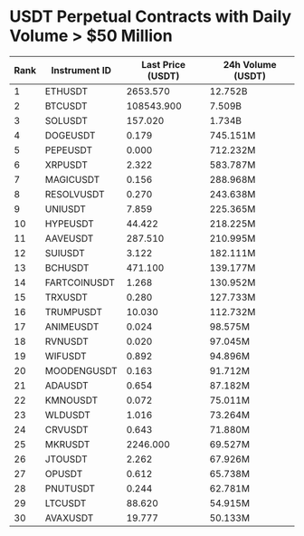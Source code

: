 # USDT Perpetual Contracts with Daily Volume > $50 Million

| Rank | Instrument ID | Last Price (USDT) | 24h Volume (USDT) |
|------|---------------|-------------------|-------------------|
| 1 | ETHUSDT | 2653.570 | 12.752B |
| 2 | BTCUSDT | 108543.900 | 7.509B |
| 3 | SOLUSDT | 157.020 | 1.734B |
| 4 | DOGEUSDT | 0.179 | 745.151M |
| 5 | PEPEUSDT | 0.000 | 712.232M |
| 6 | XRPUSDT | 2.322 | 583.787M |
| 7 | MAGICUSDT | 0.156 | 288.968M |
| 8 | RESOLVUSDT | 0.270 | 243.638M |
| 9 | UNIUSDT | 7.859 | 225.365M |
| 10 | HYPEUSDT | 44.422 | 218.225M |
| 11 | AAVEUSDT | 287.510 | 210.995M |
| 12 | SUIUSDT | 3.122 | 182.111M |
| 13 | BCHUSDT | 471.100 | 139.177M |
| 14 | FARTCOINUSDT | 1.268 | 130.952M |
| 15 | TRXUSDT | 0.280 | 127.733M |
| 16 | TRUMPUSDT | 10.030 | 112.732M |
| 17 | ANIMEUSDT | 0.024 | 98.575M |
| 18 | RVNUSDT | 0.020 | 97.045M |
| 19 | WIFUSDT | 0.892 | 94.896M |
| 20 | MOODENGUSDT | 0.163 | 91.712M |
| 21 | ADAUSDT | 0.654 | 87.182M |
| 22 | KMNOUSDT | 0.072 | 75.011M |
| 23 | WLDUSDT | 1.016 | 73.264M |
| 24 | CRVUSDT | 0.643 | 71.880M |
| 25 | MKRUSDT | 2246.000 | 69.527M |
| 26 | JTOUSDT | 2.262 | 67.926M |
| 27 | OPUSDT | 0.612 | 65.738M |
| 28 | PNUTUSDT | 0.244 | 62.781M |
| 29 | LTCUSDT | 88.620 | 54.915M |
| 30 | AVAXUSDT | 19.777 | 50.133M |
